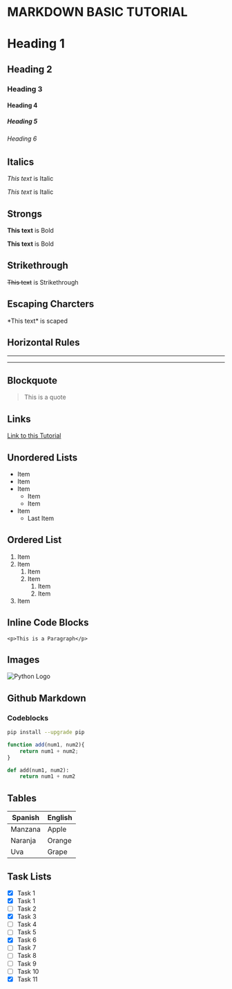 <!-- Markdown Basic Tutorial -->
# MARKDOWN BASIC TUTORIAL

<!-- Headings -->
# Heading 1
## Heading 2
### Heading 3
#### Heading 4
##### Heading 5
###### Heading 6

<!-- Italics -->
## Italics
*This text* is Italic

_This text_ is Italic

<!-- Bolds or Strongs -->
## Strongs
**This text** is Bold

__This text__ is Bold

<!-- Strikethrough -->
## Strikethrough
~~This text~~ is Strikethrough

<!-- Scaping Chaacters -->
## Escaping Charcters
\*This text\* is scaped

<!-- Horizontal Rule -->
## Horizontal Rules
- - -
___

<!-- Blockquote -->
## Blockquote
> This is a quote

<!-- Links -->
## Links
[Link to this Tutorial](https://www.youtube.com/watch?v=HUBNt18RFbo "Markdown Crash Course")

<!-- Unordered Lists -->
## Unordered Lists
* Item
* Item
* Item
    * Item
    * Item
* Item
    * Last Item

<!-- Ordered List -->
## Ordered List
1. Item
1. Item
    1. Item
    2. Item
        1. Item
        2. Item
3. Item

<!-- Inline Code Blocks -->
## Inline Code Blocks
`<p>This is a Paragraph</p>`

<!-- Images -->
## Images
![Python Logo](https://seeklogo.com/images/P/python-logo-C50EED1930-seeklogo.com.png)

<!-- Github Markdown -->
## Github Markdown

<!-- Code Blocks -->
### Codeblocks
```bash
pip install --upgrade pip
```

```javascript
function add(num1, num2){
    return num1 + num2;
}
```

```python
def add(num1, num2):
    return num1 + num2
```
<!-- Tables -->
## Tables
|Spanish|English|
|-------|-------|
|Manzana|Apple  |
|Naranja|Orange |
|Uva    |Grape  |

<!-- Task List -->
## Task Lists
* [x] Task 1
* [x] Task 1
* [ ] Task 2
* [x] Task 3
* [ ] Task 4
* [ ] Task 5
* [x] Task 6
* [ ] Task 7
* [ ] Task 8
* [ ] Task 9
* [ ] Task 10
* [x] Task 11
